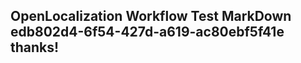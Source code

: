 <properties
ms.topic="hero-topic"
ms.test1="hero-topic"
ms.test2="test"/>


## OpenLocalization Workflow Test MarkDown edb802d4-6f54-427d-a619-ac80ebf5f41e thanks!



<!--HONumber=Jul16_HO2-->


